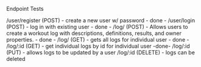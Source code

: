 Endpoint Tests

/user/register (POST) - create a new user w/ password - done -
/user/login (POST) - log in with existing user - done -
/log/ (POST) - Allows users to create a workout log with descriptions, definitions, results, and owner properties. - done -
/log/ (GET) - gets all logs for individual user  - done -
/log/:id (GET) - get individual logs by id for individual user -done- 
/log/:id (PUT) - allows logs to be updated by a user
/log/:id (DELETE) - logs can be deleted
